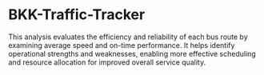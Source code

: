 # BKK-Traffic-Tracker
This analysis evaluates the efficiency and reliability of each bus route by examining average speed and on-time performance. It helps identify operational strengths and weaknesses, enabling more effective scheduling and resource allocation for improved overall service quality.
